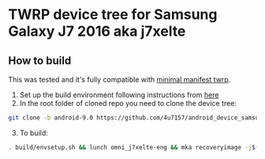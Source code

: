 # TWRP device tree for Samsung Galaxy J7 2016 aka j7xelte

## How to build
This was tested and it's fully compatible with [minimal manifest twrp](https://github.com/minimal-manifest-twrp/platform_manifest_twrp_omni).
1. Set up the build environment following instructions from [here](https://github.com/minimal-manifest-twrp/platform_manifest_twrp_omni/blob/twrp-9.0/README.md#getting-started)
2. In the root folder of cloned repo you need to clone the device tree:
```bash
git clone -b android-9.0 https://github.com/4u7157/android_device_samsung_j7xelte.git device/samsung/j7xelte
```
3. To build:
```bash
. build/envsetup.sh && lunch omni_j7xelte-eng && mka recoveryimage -j$(nproc --all)
```

